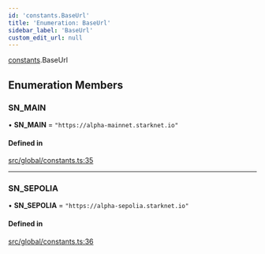 ```yaml
---
id: 'constants.BaseUrl'
title: 'Enumeration: BaseUrl'
sidebar_label: 'BaseUrl'
custom_edit_url: null
---
```


[constants](../namespaces/constants.md).BaseUrl

## Enumeration Members

### SN_MAIN

• **SN_MAIN** = `"https://alpha-mainnet.starknet.io"`

#### Defined in

[src/global/constants.ts:35](https://github.com/starknet-io/starknet.js/blob/v6.24.1/src/global/constants.ts#L35)

---

### SN_SEPOLIA

• **SN_SEPOLIA** = `"https://alpha-sepolia.starknet.io"`

#### Defined in

[src/global/constants.ts:36](https://github.com/starknet-io/starknet.js/blob/v6.24.1/src/global/constants.ts#L36)
